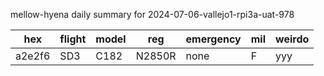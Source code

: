 mellow-hyena daily summary for 2024-07-06-vallejo1-rpi3a-uat-978

|hex|flight|model|reg|emergency|mil|weirdo|
|--|--|--|--|--|--|--|
|a2e2f6|SD3|C182|N2850R|none|F|yyy|
